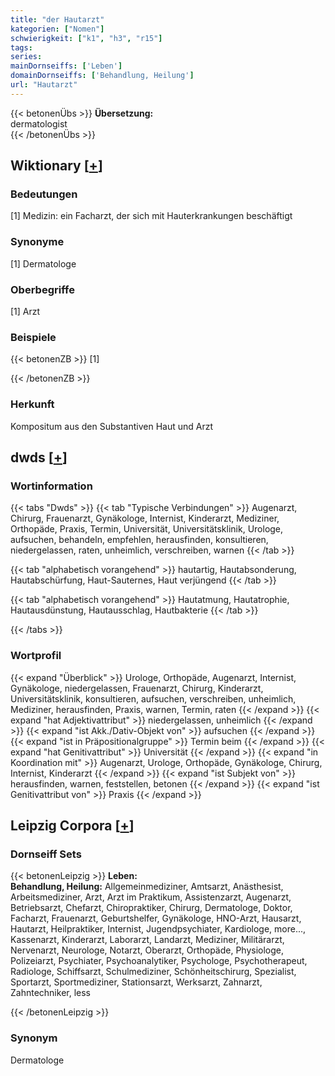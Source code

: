 ```yaml
---
title: "der Hautarzt"
kategorien: ["Nomen"]
schwierigkeit: ["k1", "h3", "r15"]
tags:
series:
mainDornseiffs: ['Leben']
domainDornseiffs: ['Behandlung, Heilung']
url: "Hautarzt"
---
```


{{< betonenÜbs >}}
**Übersetzung:**  
dermatologist  
{{< /betonenÜbs >}}

## Wiktionary [[+](https://de.wiktionary.org/wiki/Hautarzt)]

### Bedeutungen
[1] Medizin: ein Facharzt, der sich mit Hauterkrankungen beschäftigt  

### Synonyme
[1] Dermatologe  

### Oberbegriffe
[1] Arzt  

### Beispiele
{{< betonenZB >}}
[1]  

{{< /betonenZB >}}
### Herkunft
Kompositum aus den Substantiven Haut und Arzt  



## dwds [[+](https://www.dwds.de/wb/Hautarzt)]

### Wortinformation
{{< tabs "Dwds" >}}
{{< tab "Typische Verbindungen" >}}
Augenarzt, Chirurg, Frauenarzt, Gynäkologe, Internist, Kinderarzt, Mediziner, Orthopäde, Praxis, Termin, Universität, Universitätsklinik, Urologe, aufsuchen, behandeln, empfehlen, herausfinden, konsultieren, niedergelassen, raten, unheimlich, verschreiben, warnen
{{< /tab >}}

{{< tab "alphabetisch vorangehend" >}}
hautartig, Hautabsonderung, Hautabschürfung, Haut-Sauternes, Haut verjüngend
{{< /tab >}}

{{< tab "alphabetisch vorangehend" >}}
Hautatmung, Hautatrophie, Hautausdünstung, Hautausschlag, Hautbakterie
{{< /tab >}}

{{< /tabs >}}

### Wortprofil
{{< expand "Überblick" >}} Urologe, Orthopäde, Augenarzt, Internist, Gynäkologe, niedergelassen, Frauenarzt, Chirurg, Kinderarzt, Universitätsklinik, konsultieren, aufsuchen, verschreiben, unheimlich, Mediziner, herausfinden, Praxis, warnen, Termin, raten {{< /expand >}}
{{< expand "hat Adjektivattribut" >}} niedergelassen, unheimlich {{< /expand >}}
{{< expand "ist Akk./Dativ-Objekt von" >}} aufsuchen {{< /expand >}}
{{< expand "ist in Präpositionalgruppe" >}} Termin beim {{< /expand >}}
{{< expand "hat Genitivattribut" >}} Universität {{< /expand >}}
{{< expand "in Koordination mit" >}} Augenarzt, Urologe, Orthopäde, Gynäkologe, Chirurg, Internist, Kinderarzt {{< /expand >}}
{{< expand "ist Subjekt von" >}} herausfinden, warnen, feststellen, betonen {{< /expand >}}
{{< expand "ist Genitivattribut von" >}} Praxis {{< /expand >}}

## Leipzig Corpora [[+](https://corpora.uni-leipzig.de/en/res?word=Hautarzt&corpusId=deu_newscrawl-public_2018)]

### Dornseiff Sets
{{< betonenLeipzig >}}
**Leben:**  
**Behandlung, Heilung:** Allgemeinmediziner, Amtsarzt, Anästhesist, Arbeitsmediziner, Arzt, Arzt im Praktikum, Assistenzarzt, Augenarzt, Betriebsarzt, Chefarzt, Chiropraktiker, Chirurg, Dermatologe, Doktor, Facharzt, Frauenarzt, Geburtshelfer, Gynäkologe, HNO-Arzt, Hausarzt, Hautarzt, Heilpraktiker, Internist, Jugendpsychiater, Kardiologe, more..., Kassenarzt, Kinderarzt, Laborarzt, Landarzt, Mediziner, Militärarzt, Nervenarzt, Neurologe, Notarzt, Oberarzt, Orthopäde, Physiologe, Polizeiarzt, Psychiater, Psychoanalytiker, Psychologe, Psychotherapeut, Radiologe, Schiffsarzt, Schulmediziner, Schönheitschirurg, Spezialist, Sportarzt, Sportmediziner, Stationsarzt, Werksarzt, Zahnarzt, Zahntechniker, less  

{{< /betonenLeipzig >}}

### Synonym
Dermatologe

